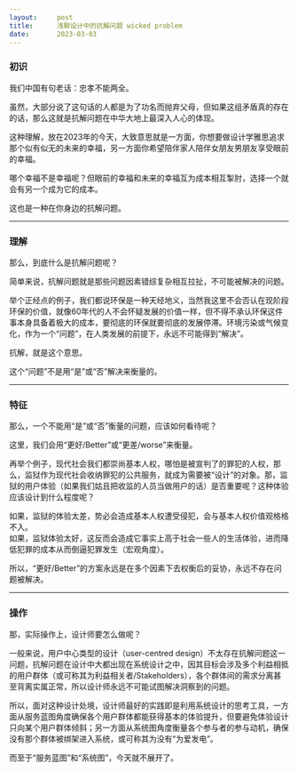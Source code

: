 ```yaml
---
layout:     post
title:      浅聊设计中的抗解问题 wicked problem
date:       2023-03-03
---
```


### 初识  

我们中国有句老话：忠孝不能两全。  

虽然，大部分说了这句话的人都是为了功名而抛弃父母，但如果这组矛盾真的存在的话，那么这就是抗解问题在中华大地上最深入人心的体现。  

这种理解，放在2023年的今天，大致意思就是一方面，你想要做设计学雅思追求那个似有似无的未来的幸福，另一方面你希望陪伴家人陪伴女朋友男朋友享受眼前的幸福。  

哪个幸福不是幸福呢？但眼前的幸福和未来的幸福互为成本相互掣肘，选择一个就会有另一个成为它的成本。  

这也是一种在你身边的抗解问题。

---

### 理解  

那么，到底什么是抗解问题呢？  

简单来说，抗解问题就是那些问题因素错综复杂相互拉扯，不可能被解决的问题。  

举个正经点的例子，我们都说环保是一种天经地义，当然我这里不会否认在现阶段环保的价值，就像60年代的人不会怀疑发展的价值一样，但不得不承认环保这件事本身具备着极大的成本，要彻底的环保就要彻底的发展停滞。环境污染或气候变化，作为一个“问题”，在人类发展的前提下，永远不可能得到“解决”。  

抗解，就是这个意思。  

这个“问题”不是用“是”或“否”解决来衡量的。  

---

### 特征  

那么，一个不能用“是”或“否”衡量的问题，应该如何看待呢？  

这里，我们会用“更好/Better”或“更差/worse”来衡量。  

再举个例子，现代社会我们都崇尚基本人权，哪怕是被宣判了的罪犯的人权，那么，监狱作为现代社会收纳罪犯的公共服务，就成为需要被“设计”的对象。那，监狱的用户体验（如果我们姑且把收监的人员当做用户的话）是否重要呢？这种体验应该设计到什么程度呢？  

如果，监狱的体验太差，势必会造成基本人权遭受侵犯，会与基本人权价值观格格不入。  
如果，监狱体验太好，这反而会造成它事实上高于社会一些人的生活体验，进而降低犯罪的成本从而倒逼犯罪发生（宏观角度）。  

所以，“更好/Better”的方案永远是在多个因素下去权衡后的妥协，永远不存在问题被解决。  

---

### 操作  

那，实际操作上，设计师要怎么做呢？  

一般来说，用户中心类型的设计（user-centred design）不太存在抗解问题这一问题，抗解问题在设计中大都出现在系统设计之中，因其目标会涉及多个利益相抵的用户群体（或可称其为利益相关者/Stakeholders），各个群体间的需求分离甚至背离实属正常，所以设计师永远不可能试图解决洞察到的问题。  

所以，面对这种设计处境，设计师最好的实践即是利用系统设计的思考工具，一方面从服务蓝图角度确保各个用户群体都能获得基本的体验提升，但要避免体验设计只向某个用户群体倾斜；另一方面从系统图角度衡量各个参与者的参与动机，确保没有那个群体被绑架进入系统，或可称其为没有“为爱发电”。  

而至于“服务蓝图”和“系统图”，今天就不展开了。  